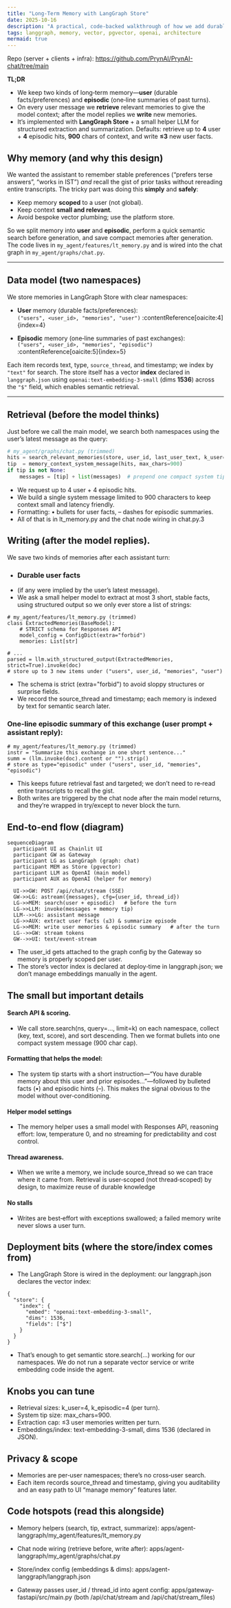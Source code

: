 ```yaml
---
title: "Long‑Term Memory with LangGraph Store"
date: 2025-10-16
description: "A practical, code-backed walkthrough of how we add durable user & episodic memory to chat—retrieve before the turn, write after it."
tags: langgraph, memory, vector, pgvector, openai, architecture
mermaid: true
---
```


Repo (server + clients + infra): https://github.com/PrynAI/PrynAI-chat/tree/main

**TL;DR**  
- We keep two kinds of long‑term memory—**user** (durable facts/preferences) and **episodic** (one‑line summaries of past turns).  
- On every user message we **retrieve** relevant memories to give the model context; after the model replies we **write** new memories.  
- It’s implemented with **LangGraph Store** + a small helper LLM for structured extraction and summarization. Defaults: retrieve up to **4** user + **4** episodic hits, **900** chars of context, and write **≤3** new user facts.


## Why memory (and why this design)

We wanted the assistant to remember stable preferences (“prefers terse answers”, “works in IST”) *and* recall the gist of prior tasks without rereading entire transcripts. The tricky part was doing this **simply** and **safely**:

- Keep memory **scoped** to a user (not global).  
- Keep context **small and relevant**.  
- Avoid bespoke vector plumbing; use the platform store.

So we split memory into **user** and **episodic**, perform a quick semantic search before generation, and save compact memories after generation. The code lives in `my_agent/features/lt_memory.py` and is wired into the chat graph in `my_agent/graphs/chat.py`. 

---

## Data model (two namespaces)

We store memories in LangGraph Store with clear namespaces:

- **User** memory (durable facts/preferences):  
  `("users", <user_id>, "memories", "user")` :contentReference[oaicite:4]{index=4}

- **Episodic** memory (one‑line summaries of past exchanges):  
  `("users", <user_id>, "memories", "episodic")` :contentReference[oaicite:5]{index=5}

Each item records text, type, `source_thread`, and timestamp; we index by `"text"` for search. The store itself has a vector **index** declared in `langgraph.json` using `openai:text-embedding-3-small` (dims **1536**) across the `"$"` field, which enables semantic retrieval. 

---

## Retrieval (before the model thinks)

Just before we call the main model, we search both namespaces using the user’s latest message as the query:

```python
# my_agent/graphs/chat.py (trimmed)
hits = search_relevant_memories(store, user_id, last_user_text, k_user=4, k_episodic=4)
tip  = memory_context_system_message(hits, max_chars=900)
if tip is not None:
    messages = [tip] + list(messages)  # prepend one compact system tip
```
- We request up to 4 user + 4 episodic hits.
- We build a single system message limited to 900 characters to keep context small and latency friendly.
- Formatting: • bullets for user facts, – dashes for episodic summaries.
- All of that is in lt_memory.py and the chat node wiring in chat.py.3

## Writing (after the model replies).

We save two kinds of memories after each assistant turn:

- ### Durable user facts
- (if any were implied by the user’s latest message).
- We ask a small helper model to extract at most 3 short, stable facts, using structured output so we only ever store a list of strings:
  
```
# my_agent/features/lt_memory.py (trimmed)
class ExtractedMemories(BaseModel):
    # STRICT schema for Responses API
    model_config = ConfigDict(extra="forbid")
    memories: List[str]

# ...
parsed = llm.with_structured_output(ExtractedMemories, strict=True).invoke(doc)
# store up to 3 new items under ("users", user_id, "memories", "user")

```
- The schema is strict (extra="forbid") to avoid sloppy structures or surprise fields.
- We record the source_thread and timestamp; each memory is indexed by text for semantic search later.

### One‑line episodic summary of this exchange (user prompt + assistant reply):
```
# my_agent/features/lt_memory.py (trimmed)
instr = "Summarize this exchange in one short sentence..."
summ = (llm.invoke(doc).content or "").strip()
# store as type="episodic" under ("users", user_id, "memories", "episodic")

```
- This keeps future retrieval fast and targeted; we don’t need to re‑read entire transcripts to recall the gist.
- Both writes are triggered by the chat node after the main model returns, and they’re wrapped in try/except to never block the turn.

## End‑to‑end flow (diagram)
```mermaid
sequenceDiagram
  participant UI as Chainlit UI
  participant GW as Gateway
  participant LG as LangGraph (graph: chat)
  participant MEM as Store (pgvector)
  participant LLM as OpenAI (main model)
  participant AUX as OpenAI (helper for memory)

  UI->>GW: POST /api/chat/stream (SSE)
  GW->>LG: astream({messages}, cfg={user_id, thread_id})
  LG->>MEM: search(user + episodic)   # before the turn
  LG->>LLM: invoke(messages + memory tip)
  LLM-->>LG: assistant message
  LG->>AUX: extract user facts (≤3) & summarize episode
  LG->>MEM: write user memories & episodic summary   # after the turn
  LG-->>GW: stream tokens
  GW-->>UI: text/event-stream
```

- The user_id gets attached to the graph config by the Gateway so memory is properly scoped per user.
- The store’s vector index is declared at deploy‑time in langgraph.json; we don’t manage embeddings manually in the agent.

## The small but important details

#### Search API & scoring.
- We call store.search(ns, query=..., limit=k) on each namespace, collect (key, text, score), and sort descending. Then we format bullets into one compact system message (900 char cap).

#### Formatting that helps the model:
- The system tip starts with a short instruction—“You have durable memory about this user and prior episodes…”—followed by bulleted facts (•) and episodic hints (–). This makes the signal obvious to the model without over‑conditioning.
#### Helper model settings
- The memory helper uses a small model with Responses API, reasoning effort: low, temperature 0, and no streaming for predictability and cost control.
#### Thread awareness.
- When we write a memory, we include source_thread so we can trace where it came from. Retrieval is user‑scoped (not thread‑scoped) by design, to maximize reuse of durable knowledge
#### No stalls
- Writes are best‑effort with exceptions swallowed; a failed memory write never slows a user turn.
## Deployment bits (where the store/index comes from)
- The LangGraph Store is wired in the deployment: our langgraph.json declares the vector index:
```
{
  "store": {
    "index": {
      "embed": "openai:text-embedding-3-small",
      "dims": 1536,
      "fields": ["$"]
    }
  }
}

```
- That’s enough to get semantic store.search(...) working for our namespaces. We do not run a separate vector service or write embedding code inside the agent.

## Knobs you can tune

- Retrieval sizes: k_user=4, k_episodic=4 (per turn).
- System tip size: max_chars=900.
- Extraction cap: ≤3 user memories written per turn.
- Embeddings/index: text-embedding-3-small, dims 1536 (declared in JSON).

## Privacy & scope
- Memories are per‑user namespaces; there’s no cross‑user search.
- Each item records source_thread and timestamp, giving you auditability and an easy path to UI “manage memory” features later.

## Code hotspots (read this alongside)

- Memory helpers (search, tip, extract, summarize):
apps/agent-langgraph/my_agent/features/lt_memory.py

- Chat node wiring (retrieve before, write after):
apps/agent-langgraph/my_agent/graphs/chat.py

- Store/index config (embeddings & dims):
apps/agent-langgraph/langgraph.json

- Gateway passes user_id / thread_id into agent config:
apps/gateway-fastapi/src/main.py (both /api/chat/stream and /api/chat/stream_files)
